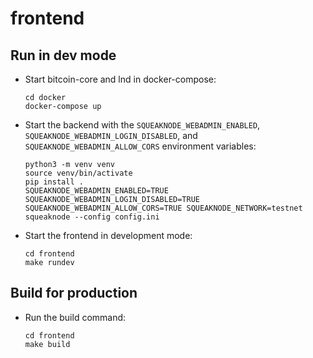 # frontend

## Run in dev mode

- Start bitcoin-core and lnd in docker-compose:
	```
	cd docker
	docker-compose up
	```
- Start the backend with the `SQUEAKNODE_WEBADMIN_ENABLED`, `SQUEAKNODE_WEBADMIN_LOGIN_DISABLED`, and `SQUEAKNODE_WEBADMIN_ALLOW_CORS` environment variables:
	```
	python3 -m venv venv
	source venv/bin/activate
	pip install .
	SQUEAKNODE_WEBADMIN_ENABLED=TRUE SQUEAKNODE_WEBADMIN_LOGIN_DISABLED=TRUE SQUEAKNODE_WEBADMIN_ALLOW_CORS=TRUE SQUEAKNODE_NETWORK=testnet squeaknode --config config.ini
	```
- Start the frontend in development mode:
	```
	cd frontend
	make rundev
	```

## Build for production

- Run the build command:
	```
	cd frontend
	make build
	```
